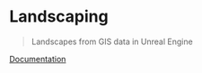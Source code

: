 # Landscaping <!-- {docsify-ignore} -->

> Landscapes from GIS data in Unreal Engine

[Documentation](#Welcome)